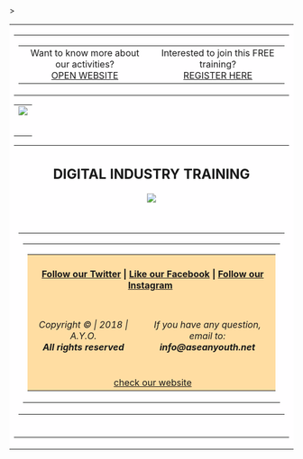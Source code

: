 <html>
<body style="margin" border:"0" padding: 0;">
 <table align="center" border="0" cellpadding="0" cellspacing="0" height="100%" width="100%" id="backgroundTable">>
   <tr>
    <td align="center" valign="top" bgcolor="#FFFEFF">
     <table border="0" cellpadding="0" cellspacing="0" width="600" id="templatePreheader">
       <tr>
         <td valign="top" class="preheaderContent">
          <table border="0" cellpadding="0" cellspacing="0" width="600">
           <tr>
            <td valign="middle" width="600" align="center">
             <div mc:edit="std_preheader_links">
            Want to know more about our activities? <br/><a href="http://aseanyouth.net" target="_blank">OPEN WEBSITE</a>
             </div>
	          </td>
            <td valign="middle" width="600" align="center">
             <div mc:edit="std_preheader_links">
              Interested to join this FREE training? <br/><a href="http://gomobileagency.com/goid1/" target="_blank">REGISTER HERE</a>
             </div>
	          </td>
           </tr>
          </table>
        </td>
      </tr>
     </table>
     <table border="0" cellpading="0" cellspacing="0" width="600" id="templateContainer">
      <tr>
       <td align="center" valign="top">
        <table border="0" cellpadding="0" cellspacing="0" width="300" id="templateHeader">
          <a href="http://gomobileagency.com/goid1/" target"_blank"><img src="https://aseanyouthnet.files.wordpress.com/2018/07/youth-empowerment-programe.png"</a>
        </table>
      </td>
      </tr>
    <table>
    <tr>
     <td align="center" valign="top">
      <h2 class="h4">DIGITAL INDUSTRY TRAINING </h2>
       <table border="0" cellpadding="5" cellspacing="0" width="600" id="templateBody">
	      <a href="http://gomobileagency.com/goid1/" target"_blank"><img src="https://aseanyouthnet.files.wordpress.com/2018/07/seminar-mobile-marketing3.jpg"</a>
      </table>
     </td>
    </tr>
      <tr>
       <td align="center" valign="top">
         <table border="0" cellpading="0" cellspacing="0" width="100%" id="templateFooter">
          <tr>
           <td valign="top" class="footercontent">
            <table border="0" cellpadding="0" cellspacing="0" width="900" id="templateFooter">
             <tr>
              <td valign="top" class="FooterContent">
               <table border="0" cellpadding="0" cellspacing="0" width="900">
                <tr>
                 <td align="center" colspan="2" valign="middle" id="social" bgcolor="#FFDDA2">
                  <div mc:edit="std_social">
                   <h4 class="h4"> &nbsp;<a href="https://twitter.com/ayoasean">Follow our Twitter</a> | <a href="https://www.facebook.com/pg/ASEANCommunity">Like our Facebook</a> | <a href="https://www.instagram.com/ayoasean/">Follow our Instagram</a>&nbsp;</h4>
                  </div>
                 </td>
                </tr>
                <tr>
                 <td align="center" valign="middle" width="900" bgcolor="#FFDDA2">
                  <div mc:edit="std_footer">
									 <h6 class="h6">Copyright &copy; | 2018 | A.Y.O.<br/><b>All rights reserved</b></h6>
                  </div>
                 </td>
                 <td align="center" valign="middle" width="600" id="otherInformation" bgcolor="#FFDDA2">
                  <div mc:edit="OtherInformation">
                   <h6 class="h6">If you have any question, email to:<br/><b>info@aseanyouth.net</b></h6>
                  </div>
                 </td>
                </tr>
                <tr>
                 <td colspan="2" align="center" valign="middle" id="utility" bgcolor="#FFDDA2">
                  <div mc:edit="std_utility">
                    &nbsp;<a href="www.aseanyouth.net">check our website</a>
                  </div>
                 </td>
                </tr>
               </table>  
              </td>
             </tr>
            </table>
           </td>
          </tr>
         </table>
        <br/>
       </td>
      </tr>
     </table>
    </body>
</html>
  
        
        
        
        
        
        
        
        
        
             
           
